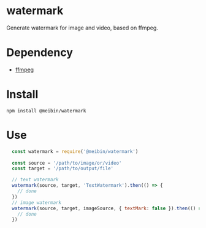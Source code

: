# watermark
Generate watermark for image and video, based on ffmpeg.

# Dependency
- [ffmpeg](http://ffmpeg.org/)

# Install
`npm install @meibin/watermark`

# Use
```js
  const watermark = require('@meibin/watermark')
  
  const source = '/path/to/image/or/video'
  const target = '/path/to/output/file'

  // text watermark
  watermark(source, target, 'TextWatermark').then(() => {
    // done
  })
  // image watermark
  watermark(source, target, imageSource, { textMark: false }).then(() => {
    // done
  })

```